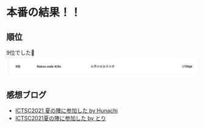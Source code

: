# 本番の結果！！

## 順位
9位でした🎉
![順位](result.png)

## 感想ブログ
- [ICTSC2021 夏の陣に参加した by Hunachi](https://note.com/hunachi/n/n50e4352c113b)
- [ICTSC2021夏の陣に参加した by とり](https://torichan.hatenadiary.jp/entry/2021/08/29/231616)